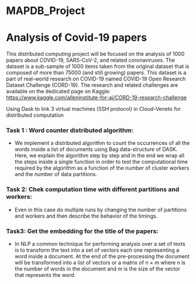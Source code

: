 # MAPDB_Project
# Analysis of Covid-19 papers

This distributed computing project will be focused on the analysis of 1000 papers about
COVID-19, SARS-CoV-2, and related coronaviruses. The dataset is a sub-sample of 1000
items taken from the original dataset that is composed of more than 75000 (and still
growing) papers. This dataset is a part of real-world research on COVID-19 named
COVID-19 Open Research Dataset Challenge (CORD-19). The research and related challenges are available on the dedicated page on Kaggle: https://www.kaggle.com/alleninstitute-for-ai/CORD-19-research-challenge

Using Dask to link 3 virtual machines (SSH protocol) in Cloud-Veneto for distributed computation


### Task 1 : Word counter distributed algorithm:


* We implement a distributed algorithm to count the occurrences of all the words inside a list of documents using Bag data-structure of DASK. Here, we explain the algorithm step by step and in the end we wrap all the steps inside a single function in order to test the computational time required by the algorithm as a function of the number of cluster workers and the number of data partitions.

### Task 2: Chek computation time with different partitions and workers:


* Even in this case do multiple runs by changing the number of partitions and workers and then describe the behavior of the timings.

### Task3:  Get the embedding for the title of the papers:


* In NLP a common technique for performing analysis over a set of texts is to transform the text into a set of vectors each one representing a word inside a document. At the end of the pre-processing the document will be transformed into a list of vectors or a matrix of n × m where n is the number of words in the document and m is the size of the vector that represents the word.



